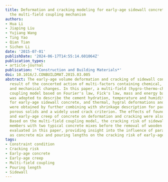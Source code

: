 ```yaml
---
title: Deformation and cracking modeling for early-age sidewall concrete based on
  the multi-field coupling mechanism
authors:
- Hua Li
- Jiaping Liu
- Yujiang Wang
- Ting Yao
- Qian Tian
- Sichen Li
date: '2015-07-01'
publishDate: '2024-06-17T14:55:14.601064Z'
publication_types:
- article-journal
publication: '*Construction and Building Materials*'
doi: 10.1016/J.CONBUILDMAT.2015.03.005
abstract: The early-age volume deformation and cracking of sidewall concrete is the
  result of the concerted action of multi-factors containing chemical, hygral, thermal
  and mechanical changes. In this paper, a multi-field (hygro-thermo-chemo-mechanical)
  coupling model based on Fourier's law, Fick's law, mass and energy balance equations,
  was adopted to describe the cement hydration, temperature and humidity evolution
  for early-age sidewall concrete, and thermal, hygral deformations and cracking risk
  were obtained by further combining with shrinkage description for partially saturated
  porous solids and a widely used crack criterion. The effects of foundation constraint
  and early-age creep of concrete on deformation and cracking were also considered.
  Based on the multi-field coupling model, the cracking risk of sidewall concrete
  members with two typical concrete mixes before the removal of wooden formwork was
  evaluated in this paper, providing insight into the influence of parameters such
  as concrete mix and pouring lengths on the cracking risk of early-age concrete.
tags:
- Constraint condition
- Cracking risk
- Early-age concrete
- Early-age creep
- Multi-field coupling
- Pouring length
- Sidewall
---
```

